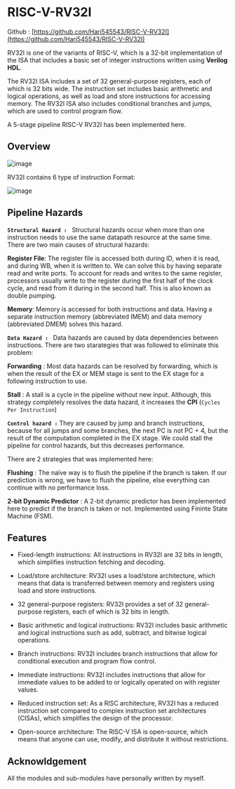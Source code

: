 # RISC-V-RV32I
Github : [https://github.com/Hari545543/RISC-V-RV32I](https://github.com/Hari545543/RISC-V-RV32I)

RV32I is one of the variants of RISC-V, which is a 32-bit implementation of the ISA that includes a basic set of integer instructions written using **Verilog HDL**.

The RV32I ISA includes a set of 32 general-purpose registers, each of which is 32 bits wide. The instruction set includes basic arithmetic and logical operations, as well as load and store instructions for accessing memory. The RV32I ISA also includes conditional branches and jumps, which are used to control program flow.

A 5-stage pipeline RISC-V RV32I has been implemented here.

## Overview
![image](https://user-images.githubusercontent.com/98028428/222489244-6595b7d8-f7ae-44d8-bba8-122c4169bb78.png)

RV32I contains 6 type of instruction Format:

![image](https://user-images.githubusercontent.com/98028428/222492445-acf5b4ce-bac7-44b3-9956-89222098dce3.png)

## Pipeline Hazards
**`Structural Hazard : `** Structural hazards occur when more than one instruction needs to use the same
datapath resource at the same time. There are two main causes of structural hazards:
      
**Register File**: The register file is accessed both during ID, when it is read, and
during WB, when it is written to. We can solve this by having separate
read and write ports. To account for reads and writes to the same register,
processors usually write to the register during the first half of the clock cycle,
and read from it during in the second half. This is also known as double
pumping.

**Memory**: Memory is accessed for both instructions and data. Having a separate
instruction memory (abbreviated IMEM) and data memory (abbreviated
DMEM) solves this hazard.

**`Data Hazard : `** Data hazards are caused by data dependencies between instructions. There are two starategies that was followed to eliminate this problem:

**Forwarding** : Most data hazards can be resolved by forwarding, which is when the result of the
EX or MEM stage is sent to the EX stage for a following instruction to use.

**Stall** : A stall is a cycle in the pipeline without new input. Although, this strategy completely resolves the data hazard, it increases the **CPI** (`Cycles Per Instruction`)

**`Control hazard :`** They are caused by jump and branch instructions, because for all jumps and some branches, the next PC is not PC + 4, but the result of the computation completed in the EX stage. We could stall the pipeline for control hazards, but this decreases performance.

There are 2 strategies that was implemented here:

**Flushing** : The naïve way is to flush the pipeline if the branch is taken. If our prediction is wrong, we have to flush the pipeline, else everything can continue with no performance loss.

**2-bit Dynamic Predictor** : A 2-bit dynamic predictor has been implemented here to predict if the branch is taken or not. Implemented using Fininte State Machine (FSM).


## Features

* Fixed-length instructions: All instructions in RV32I are 32 bits in length, which simplifies instruction fetching and decoding.

* Load/store architecture: RV32I uses a load/store architecture, which means that data is transferred between memory and registers using load and store instructions.

* 32 general-purpose registers: RV32I provides a set of 32 general-purpose registers, each of which is 32 bits in length.

* Basic arithmetic and logical instructions: RV32I includes basic arithmetic and logical instructions such as add, subtract, and bitwise logical operations.

* Branch instructions: RV32I includes branch instructions that allow for conditional execution and program flow control.

* Immediate instructions: RV32I includes instructions that allow for immediate values to be added to or logically operated on with register values.

* Reduced instruction set: As a RISC architecture, RV32I has a reduced instruction set compared to complex instruction set architectures (CISAs), which simplifies the  design of the processor.

* Open-source architecture: The RISC-V ISA is open-source, which means that anyone can use, modify, and distribute it without restrictions.

## Acknowldgement

All the modules and sub-modules have personally written by myself.
